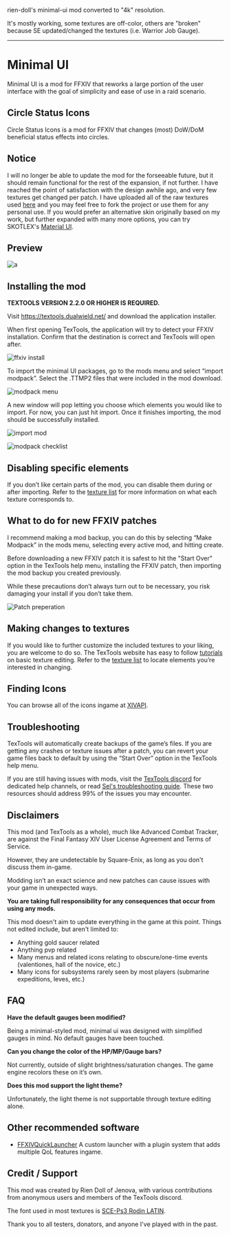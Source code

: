 rien-doll's minimal-ui mod converted to "4k" resolution.

It's mostly working, some textures are off-color, others are "broken" because SE updated/changed the textures (i.e. Warrior Job Gauge).









--------------------------------------

# Minimal UI

Minimal UI is a mod for FFXIV that reworks a large portion of the user interface with the goal of simplicity and ease of use in a raid scenario.

## Circle Status Icons

Circle Status Icons is a mod for FFXIV that changes (most) DoW/DoM beneficial status effects into circles.

## Notice
I will no longer be able to update the mod for the forseeable future, but it should remain functional for the rest of the expansion, if not further. I have reached the point of satisfaction with the design awhile ago, and very few textures get changed per patch. I have uploaded all of the raw textures used [here](https://github.com/rien-doll/minimal-ui/tree/master/textures) and you may feel free to fork the project or use them for any personal use. If you would prefer an alternative skin originally based on my work, but further expanded with many more options, you can try SKOTLEX's [Material UI](https://github.com/skotlex/ffxiv-material-ui). 

## Preview
![a](preview2.png)

## Installing the mod

**TEXTOOLS VERSION 2.2.0 OR HIGHER IS REQUIRED.**

Visit https://textools.dualwield.net/ and download the application installer.

When first opening TexTools, the application will try to detect your FFXIV installation. Confirm that the destination is correct and TexTools will open after.


![ffxiv install](tutorial/1.png)


To import the minimal UI packages, go to the mods menu and select “import modpack”. Select the .TTMP2 files that were included in the mod download.

![modpack menu](tutorial/2.png)

A new window will pop letting you choose which elements you would like to import. For now, you can just hit import. Once it finishes importing, the mod should be successfully installed.


![import mod](tutorial/3.png)


![modpack checklist](tutorial/4.png)

## Disabling specific elements
If you don’t like certain parts of the mod, you can disable them during or after importing. Refer to the [texture list](/texturelist) for more information on what each texture corresponds to.


## What to do for new FFXIV patches

I recommend making a mod backup, you can do this by selecting “Make Modpack” in the mods menu, selecting every active mod, and hitting create.

Before downloading a new FFXIV patch it is safest to hit the "Start Over" option in the TexTools help menu, installing the FFXIV patch, then importing the mod backup you created previously.

While these precautions don’t always turn out to be necessary, you risk damaging your install if you don’t take them.


![Patch preperation](tutorial/5.jpg)


## Making changes to textures
If you would like to further customize the included textures to your liking, you are welcome to do so. The TexTools website has easy to follow [tutorials](https://textools.dualwield.net/tutorials/) on basic texture editing. Refer to the [texture list](/texturelist) to locate elements you’re interested in changing.

## Finding Icons
You can browse all of the icons ingame at [XIVAPI](https://xivapi.com/docs/Icons).

## Troubleshooting

TexTools will automatically create backups of the game’s files. If you are getting any crashes or texture issues after a patch, you can revert your game files back to default by using the “Start Over” option in the TexTools help menu.

If you are still having issues with mods, visit the [TexTools discord](https://discord.gg/ssupHwX) for dedicated help channels, 
or read [Sel's troubleshooting guide](https://docs.google.com/document/d/1uZ7XfhzFH-Aw9xjN55WGF7-rGoH-vRiAocRnXwE_uUo/). These two resources should address 99% of the issues you may encounter.





## Disclaimers
This mod (and TexTools as a whole), much like Advanced Combat Tracker, are against the Final Fantasy XIV User License Agreement and Terms of Service. 

However, they are undetectable by Square-Enix, as long as you don't discuss them in-game. 

Modding isn’t an exact science and new patches can cause issues with your game in unexpected ways. 

**You are taking full responsibility for any consequences that occur from using any mods.**


This mod doesn't aim to update everything in the game at this point. Things not edited include, but aren't limited to:

* Anything gold saucer related
* Anything pvp related
* Many menus and related icons relating to obscure/one-time events (valentiones, hall of the novice, etc.)
* Many icons for subsystems rarely seen by most players (submarine expeditions, leves, etc.)


## FAQ
**Have the default gauges been modified?**

Being a minimal-styled mod, minimal ui was designed with simplified gauges in mind. No default gauges have been touched.

**Can you change the color of the HP/MP/Gauge bars?**

Not currently, outside of slight brightness/saturation changes. The game engine recolors these on it’s own.


**Does this mod support the light theme?**

Unfortunately, the light theme is not supportable through texture editing alone.

## Other recommended software

* [FFXIVQuickLauncher](https://github.com/goatcorp/FFXIVQuickLauncher)
A custom launcher with a plugin system that adds multiple QoL features ingame.


## Credit / Support 
This mod was created by Rien Doll of Jenova, with various contributions from anonymous users and members of the TexTools discord.  

The font used in most textures is [SCE-Ps3 Rodin LATIN](https://fontsup.com/font/sce-ps3-rodin-latin-bold.html).  

Thank you to all testers, donators, and anyone I've played with in the past. 


